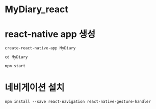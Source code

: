 # MyDiary_react

# react-native app 생성
````````````````````````
create-react-native-app MyDiary

cd MyDiary

npm start
````````````````````````

# 네비게이션 설치
````````````````````````
npm install --save react-navigation react-native-gesture-handler
````````````````````````
